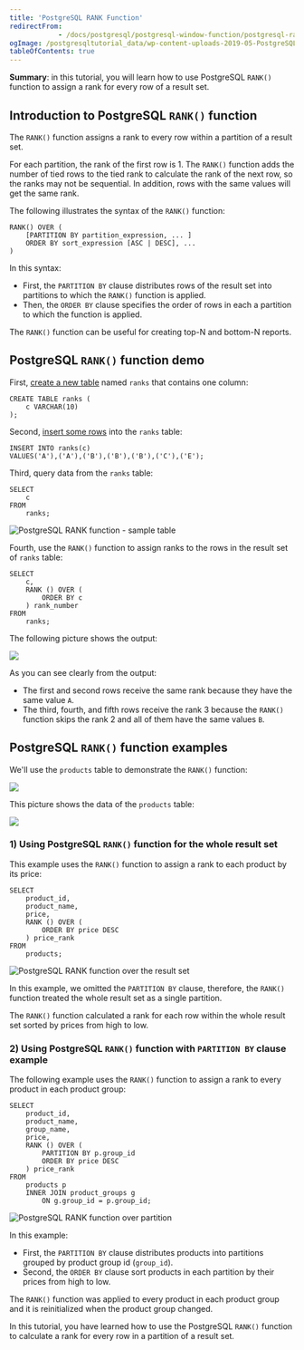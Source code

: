 ```yaml
---
title: 'PostgreSQL RANK Function'
redirectFrom: 
            - /docs/postgresql/postgresql-window-function/postgresql-rank-function/
ogImage: /postgresqltutorial_data/wp-content-uploads-2019-05-PostgreSQL-RANK-function-sample-table.png
tableOfContents: true
---
```


**Summary**: in this tutorial, you will learn how to use PostgreSQL `RANK()` function to assign a rank for every row of a result set.



## Introduction to PostgreSQL `RANK()` function



The `RANK()` function assigns a rank to every row within a partition of a result set.



For each partition, the rank of the first row is 1. The `RANK()` function adds the number of tied rows to the tied rank to calculate the rank of the next row, so the ranks may not be sequential. In addition, rows with the same values will get the same rank.



The following illustrates the syntax of the `RANK()` function:



```
RANK() OVER (
    [PARTITION BY partition_expression, ... ]
    ORDER BY sort_expression [ASC | DESC], ...
)
```



In this syntax:



- First, the `PARTITION BY` clause distributes rows of the result set into partitions to which the `RANK()` function is applied.
- Then, the `ORDER BY` clause specifies the order of rows in each a partition to which the function is applied.



The `RANK()` function can be useful for creating top-N and bottom-N reports.



## PostgreSQL `RANK()` function demo



First, [create a new table](/docs/postgresql/postgresql-create-table) named `ranks` that contains one column:



```
CREATE TABLE ranks (
	c VARCHAR(10)
);
```



Second, [insert some rows](/docs/postgresql/postgresql-insert) into the `ranks` table:



```
INSERT INTO ranks(c)
VALUES('A'),('A'),('B'),('B'),('B'),('C'),('E');
```



Third, query data from the `ranks` table:



```
SELECT
	c
FROM
	ranks;
```



![PostgreSQL RANK function - sample table](/postgresqltutorial_data/wp-content-uploads-2019-05-PostgreSQL-RANK-function-sample-table.png)



Fourth, use the `RANK()` function to assign ranks to the rows in the result set of `ranks` table:



```
SELECT
	c,
	RANK () OVER (
		ORDER BY c
	) rank_number
FROM
	ranks;
```



The following picture shows the output:



![](/postgresqltutorial_data/wp-content-uploads-2019-05-PostgreSQL-RANK-function-example.png)



As you can see clearly from the output:



- The first and second rows receive the same rank because they have the same value `A`.
- The third, fourth, and fifth rows receive the rank 3 because the `RANK()` function skips the rank 2 and all of them have the same values `B`.



## PostgreSQL `RANK()` function examples



We'll use the `products` table to demonstrate the `RANK()` function:



![](/postgresqltutorial_data/wp-content-uploads-2016-06-products_product_groups_tables.png)



This picture shows the data of the `products` table:



![](/postgresqltutorial_data/wp-content-uploads-2019-05-products-table-sample-data.png)



### 1) Using PostgreSQL `RANK()` function for the whole result set



This example uses the `RANK()` function to assign a rank to each product by its price:



```
SELECT
	product_id,
	product_name,
	price,
	RANK () OVER (
		ORDER BY price DESC
	) price_rank
FROM
	products;
```



![PostgreSQL RANK function over the result set](/postgresqltutorial_data/wp-content-uploads-2019-05-PostgreSQL-RANK-function-over-the-result-set.png)



In this example, we omitted the `PARTITION BY` clause, therefore, the `RANK()` function treated the whole result set as a single partition.



The `RANK()` function calculated a rank for each row within the whole result set sorted by prices from high to low.



### 2) Using PostgreSQL `RANK()` function with `PARTITION BY` clause example



The following example uses the `RANK()` function to assign a rank to every product in each product group:



```
SELECT
	product_id,
	product_name,
	group_name,
	price,
	RANK () OVER (
		PARTITION BY p.group_id
		ORDER BY price DESC
	) price_rank
FROM
	products p
	INNER JOIN product_groups g
		ON g.group_id = p.group_id;
```



![PostgreSQL RANK function over partition](/postgresqltutorial_data/wp-content-uploads-2019-05-PostgreSQL-RANK-function-over-partition.png)



In this example:



- First, the `PARTITION BY` clause distributes products into partitions grouped by product group id (`group_id`).
- Second, the `ORDER BY` clause sort products in each partition by their prices from high to low.



The `RANK()` function was applied to every product in each product group and it is reinitialized when the product group changed.



In this tutorial, you have learned how to use the PostgreSQL `RANK()` function to calculate a rank for every row in a partition of a result set.

